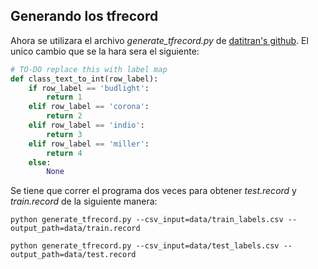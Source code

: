## Generando los tfrecord

Ahora se utilizara el archivo *generate_tfrecord.py* de [datitran's github](https://github.com/datitran/raccoon_dataset).
El unico cambio que se la hara sera el siguiente:

```python
# TO-DO replace this with label map
def class_text_to_int(row_label):
    if row_label == 'budlight':
        return 1
    elif row_label == 'corona':
        return 2
    elif row_label == 'indio':
        return 3
    elif row_label == 'miller':
        return 4
    else:
        None
```

Se tiene que correr el programa dos veces para obtener *test.record* y *train.record* de la siguiente manera:

```
python generate_tfrecord.py --csv_input=data/train_labels.csv --output_path=data/train.record

python generate_tfrecord.py --csv_input=data/test_labels.csv --output_path=data/test.record
```
